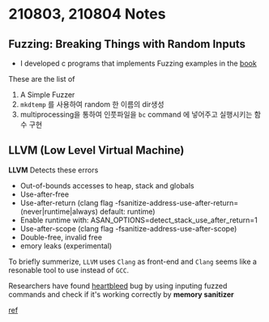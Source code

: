 # 210803, 210804 Notes

## Fuzzing: Breaking Things with Random Inputs

- I developed c programs that implements Fuzzing examples in the [book](https://www.fuzzingbook.org/html/Fuzzer.html#A-Simple-Fuzzer)
  
These are the list of  
1. A Simple Fuzzer 
2. `mkdtemp` 를 사용하여 random 한 이름의 dir생성 
3. multiprocessing을 통하여 인풋파일을 `bc` command 에 넣어주고 실행시키는 함수 구현

## LLVM (Low Level Virtual Machine)

**LLVM** Detects these errors
- Out-of-bounds accesses to heap, stack and globals
- Use-after-free
- Use-after-return (clang flag -fsanitize-address-use-after-return=(never|runtime|always) default: runtime)
- Enable runtime with: ASAN_OPTIONS=detect_stack_use_after_return=1
- Use-after-scope (clang flag -fsanitize-address-use-after-scope)
- Double-free, invalid free
- emory leaks (experimental)

To briefly summerize, `LLVM` uses `Clang` as front-end and `Clang` seems like a resonable tool to use instead of `GCC`.  

Researchers have found [heartbleed](https://heartbleed.com/) bug by using inputing fuzzed commands and check if it's working correctly by **memory sanitizer**

[ref](https://releases.llvm.org/11.1.0/tools/clang/docs/AddressSanitizer.html)
